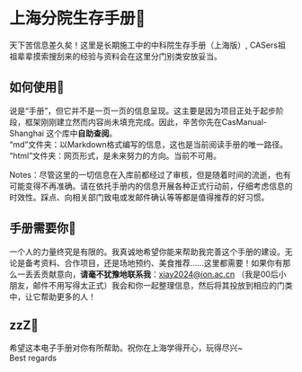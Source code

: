 # 上海分院生存手册🚧
 天下苦信息差久矣！这里是长期施工中的中科院生存手册（上海版）, CASers祖祖辈辈摸索搜刮来的经验与资料会在这里分门别类安放妥当。  

## 如何使用📑
说是“手册”，但它并不是一页一页的信息呈现。这主要是因为项目正处于起步阶段，框架刚刚建立然而内容尚未填充完成。因此，辛苦你先在CasManual-Shanghai
这个库中**自助查阅**。  
“md”文件夹：以Markdown格式编写的信息，这也是当前阅读手册的唯一路径。  
“html”文件夹：网页形式，是未来努力的方向。当前不可用。  

Notes：尽管这里的一切信息在入库前都经过了审核，但是随着时间的流逝，也有可能变得不再准确。请在依托手册内的信息开展各种正式行动前，仔细考虑信息的时效性。踩点、向相关部门致电或发邮件确认等等都是值得推荐的好习惯。

## 手册需要你💪
一个人的力量终究是有限的。我真诚地希望你能来帮助我完善这个手册的建设。无论是备考资料、合作项目，还是场地预约、美食推荐……这里都需要！如果你有那么一丢丢贡献意向，**请毫不犹豫地联系我**：xiay2024@ion.ac.cn （我是00后小朋友，邮件不用写得太正式）我会和你一起整理信息，然后将其投放到相应的门类中，让它帮助更多的人！

## zzZ🌙
希望这本电子手册对你有所帮助。祝你在上海学得开心，玩得尽兴~  
Best regards
